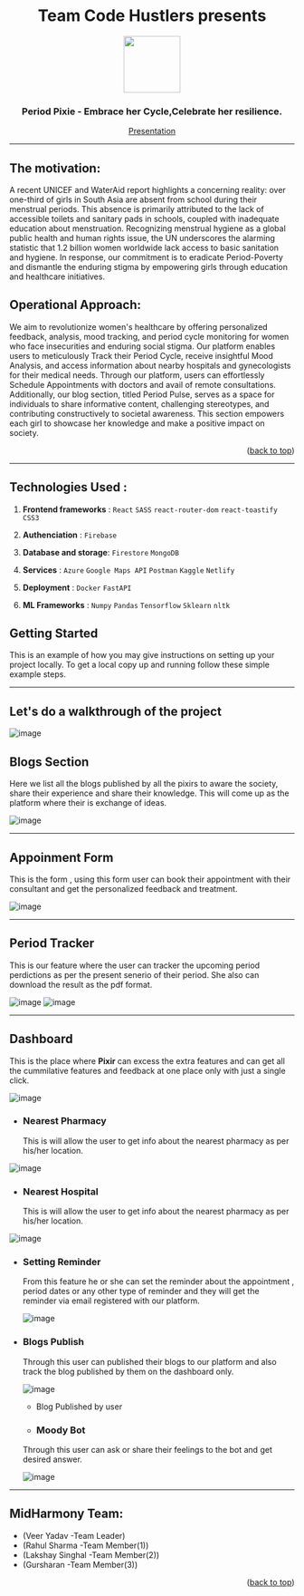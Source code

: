 <h1 align="center"><b>Team Code Hustlers presents</b></h1>

<div align="center">
  <a id="top" href="#" target="_blank">
    <img src="https://storage.googleapis.com/project-hackdata/Period-Pixie.png" width="100px" alt="">
  </a>

  <h3 align="center">Period Pixie - Embrace her Cycle,Celebrate her resilience.</h3>

  <a href="https://stdntpartners-my.sharepoint.com/:p:/g/personal/veer_yadav_studentambassadors_com/EchtOlhmqlJNpZh40mQLMlYBTvJ0YdL2A3XudhHQBJeFGg?e=fRPxOR" target="_blank">Presentation</a>

</div>


---

## The motivation:

A recent UNICEF and WaterAid report highlights a concerning reality: over one-third of girls in South Asia are absent from school during their menstrual periods. This absence is primarily attributed to the lack of accessible toilets and sanitary pads in schools, coupled with inadequate education about menstruation. Recognizing menstrual hygiene as a global public health and human rights issue, the UN underscores the alarming statistic that 1.2 billion women worldwide lack access to basic sanitation and hygiene. In response, our commitment is to eradicate Period-Poverty and dismantle the enduring stigma by empowering girls through education and healthcare initiatives.

## Operational Approach:

We aim to revolutionize women's healthcare by offering personalized feedback, analysis, mood tracking, and period cycle monitoring for women who face insecurities and enduring social stigma. Our platform enables users to meticulously Track their Period Cycle, receive insightful Mood Analysis, and access information about nearby hospitals and gynecologists for their medical needs. Through our platform, users can effortlessly Schedule Appointments with doctors and avail of remote consultations. Additionally, our blog section, titled Period Pulse, serves as a space for individuals to share informative content, challenging stereotypes, and contributing constructively to societal awareness. This section empowers each girl to showcase her knowledge and make a positive impact on society.

<p align="right">(<a href="#top">back to top</a>)</p>

---

## Technologies Used :

1. **Frontend frameworks** : `React` `SASS` `react-router-dom` `react-toastify` `CSS3`

2. **Authenciation** : `Firebase`

3. **Database and storage**: `Firestore` `MongoDB`

4. **Services** : `Azure` `Google Maps API` `Postman` `Kaggle` `Netlify`

5. **Deployment** : `Docker` `FastAPI`

6. **ML Frameworks** : `Numpy` `Pandas` `Tensorflow` `Sklearn` `nltk`

<!-- GETTING STARTED -->

## Getting Started

This is an example of how you may give instructions on setting up your project locally.
To get a local copy up and running follow these simple example steps.

---

## Let's do a walkthrough of the project

![image](https://storage.googleapis.com/project-hackdata/homepage.png)

## **Blogs Section**

Here we list all the blogs published by all the pixirs to aware the society, share their experience and share their knowledge. This will come up as the platform where their is exchange of ideas.

![image](https://storage.googleapis.com/project-hackdata/blogs.png)

---

## **Appoinment Form**

This is the form , using this form user can book their appointment with their consultant and get the personalized feedback and treatment.

![image](https://storage.googleapis.com/project-hackdata/Appointment.png)

---

## **Period Tracker**

This is our feature where the user can tracker the upcoming period perdictions as per the present senerio of their period. She also can download the result as the pdf format.

![image](<https://storage.googleapis.com/project-hackdata/Tracker(1).png>)
![image](<https://storage.googleapis.com/project-hackdata/Tracker(2).png>)

---

## Dashboard

This is the place where **Pixir** can excess the extra features and can get all the cummilative features and feedback at one place only with just a single click.

![image](https://storage.googleapis.com/project-hackdata/Dashboard.png)

- ### Nearest Pharmacy
  This is will allow the user to get info about the nearest pharmacy as per his/her location.

![image](https://storage.googleapis.com/project-hackdata/Nearest-Pharmacy.png)

- ### Nearest Hospital
  This is will allow the user to get info about the nearest pharmacy as per his/her location.

![image](https://storage.googleapis.com/project-hackdata/Nearest-Hospitals.png)

- ### Setting Reminder

  From this feature he or she can set the reminder about the appointment , period dates or any other type of reminder and they will get the reminder via email registered with our platform.

  ![image](https://storage.googleapis.com/project-hackdata/Reminder.png)

- ### Blogs Publish

  Through this user can published their blogs to our platform and also track the blog published by them on the dashboard only.

  ![image](https://storage.googleapis.com/project-hackdata/blogs-upload.png)

  - Blog Published by user

  - ### Moody Bot

  Through this user can ask or share their feelings to the bot and get desired answer.

  ![image](https://storage.googleapis.com/project-hackdata/Moody-Bot.png)


---
## MidHarmony Team:

- (Veer Yadav -Team Leader)
- (Rahul Sharma -Team Member(1))
- (Lakshay Singhal -Team Member(2))
- (Gursharan -Team Member(3))

<p align="right">(<a href="#top">back to top</a>)</p>
